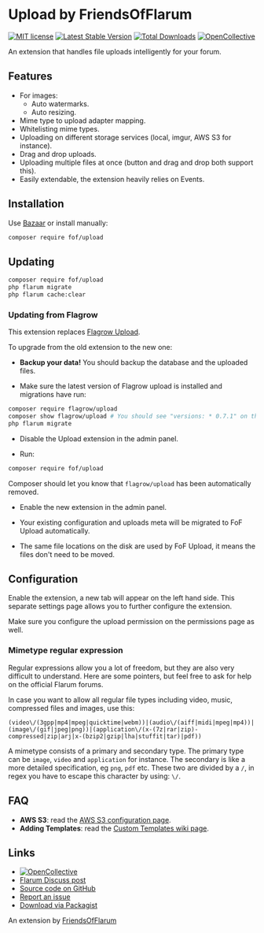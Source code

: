 # Upload by FriendsOfFlarum

[![MIT license](https://img.shields.io/badge/license-MIT-blue.svg)](https://github.com/FriendsOfFlarum/upload/blob/master/LICENSE.md) [![Latest Stable Version](https://img.shields.io/packagist/v/fof/upload.svg)](https://packagist.org/packages/fof/upload) [![Total Downloads](https://img.shields.io/packagist/dt/fof/upload.svg)](https://packagist.org/packages/fof/upload) [![OpenCollective](https://img.shields.io/badge/opencollective-fof-blue.svg)](https://opencollective.com/fof/donate)

An extension that handles file uploads intelligently for your forum.

## Features

- For images:
  - Auto watermarks.
  - Auto resizing.
- Mime type to upload adapter mapping.
- Whitelisting mime types.
- Uploading on different storage services (local, imgur, AWS S3 for instance).
- Drag and drop uploads.
- Uploading multiple files at once (button and drag and drop both support this).
- Easily extendable, the extension heavily relies on Events.

## Installation

Use [Bazaar](https://discuss.flarum.org/d/5151) or install manually:

```sh
composer require fof/upload
```

## Updating

```sh
composer require fof/upload
php flarum migrate
php flarum cache:clear
```

### Updating from Flagrow

This extension replaces [Flagrow Upload](https://packagist.org/packages/flagrow/upload).

To upgrade from the old extension to the new one:

- **Backup your data!** You should backup the database and the uploaded files.

- Make sure the latest version of Flagrow upload is installed and migrations have run:

```sh
composer require flagrow/upload
composer show flagrow/upload # You should see "versions: * 0.7.1" on the 4th line of output
php flarum migrate
```

- Disable the Upload extension in the admin panel.

- Run:

```sh
composer require fof/upload
```

Composer should let you know that `flagrow/upload` has been automatically removed.

- Enable the new extension in the admin panel.

- Your existing configuration and uploads meta will be migrated to FoF Upload automatically.

- The same file locations on the disk are used by FoF Upload, it means the files don't need to be moved.

## Configuration

Enable the extension, a new tab will appear on the left hand side. This separate settings page allows you to further configure the extension.

Make sure you configure the upload permission on the permissions page as well.

### Mimetype regular expression

Regular expressions allow you a lot of freedom, but they are also very difficult to understand. Here are some pointers, but feel free to ask
for help on the official Flarum forums.

In case you want to allow all regular file types including video, music, compressed files and images, use this:

```text
(video\/(3gpp|mp4|mpeg|quicktime|webm))|(audio\/(aiff|midi|mpeg|mp4))|(image\/(gif|jpeg|png))|(application\/(x-(7z|rar|zip)-compressed|zip|arj|x-(bzip2|gzip|lha|stuffit|tar)|pdf))
```

A mimetype consists of a primary and secondary type. The primary type can be `image`, `video` and `application` for instance.
The secondary is like a more detailed specification, eg `png`, `pdf` etc. These two are divided by a `/`, in regex you have to escape this character by using: `\/`.

## FAQ

-  __AWS S3__: read the [AWS S3 configuration page](https://github.com/FriendsOfFlarum/upload/wiki/aws-s3).
-  __Adding Templates__: read the [Custom Templates wiki page](https://github.com/FriendsOfFlarum/upload/wiki/Custom-Templates).

## Links

- [![OpenCollective](https://img.shields.io/badge/donate-friendsofflarum-44AEE5?style=for-the-badge&logo=open-collective)](https://opencollective.com/fof/donate)
- [Flarum Discuss post](https://discuss.flarum.org/d/4154)
- [Source code on GitHub](https://github.com/FriendsOfFlarum/upload)
- [Report an issue](https://github.com/FriendsOfFlarum/upload/issues)
- [Download via Packagist](https://packagist.org/packages/fof/upload)

An extension by [FriendsOfFlarum](https://github.com/FriendsOfFlarum)
